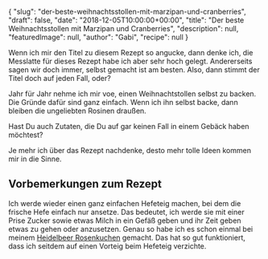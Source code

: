 {
    "slug": "der-beste-weihnachtsstollen-mit-marzipan-und-cranberries",
    "draft": false,
    "date": "2018-12-05T10:00:00+00:00",
    "title": "Der beste Weihnachtsstollen mit Marzipan und Cranberries",
    "description": null,
    "featuredImage": null,
    "author": "Gabi",
    "recipe": null
}

Wenn ich mir den Titel zu diesem Rezept so angucke, dann denke ich, die Messlatte für dieses Rezept habe ich aber sehr hoch gelegt. Andererseits sagen wir doch immer, selbst gemacht ist am besten. Also, dann stimmt der Titel doch auf jeden Fall, oder?

Jahr für Jahr nehme ich mir voe, einen Weihnachtstollen selbst zu backen. Die Gründe dafür sind ganz einfach. Wenn ich ihn selbst backe, dann bleiben die ungeliebten Rosinen draußen.

Hast Du auch Zutaten, die Du auf gar keinen Fall in einem Gebäck haben möchtest?

Je mehr ich über das Rezept nachdenke, desto mehr tolle Ideen kommen mir in die Sinne.

## Vorbemerkungen zum Rezept

Ich werde wieder einen ganz einfachen Hefeteig machen, bei dem die frische Hefe einfach nur ansetze. Das bedeutet, ich werde sie mit einer Prise Zucker sowie etwas Milch in ein Gefäß geben und ihr Zeit geben etwas zu gehen oder anzusetzen. Genau so habe ich es schon einmal bei meinem [Heidelbeer Rosenkuchen](https://kochfokus.de/artikel/heidelbeer-rosenkuchen-eine-su-e-ss-e-versuchung/ "Heidelbeer Rosenkuchen") gemacht. Das hat so gut funktioniert, dass ich seitdem auf einen Vorteig beim Hefeteig verzichte.